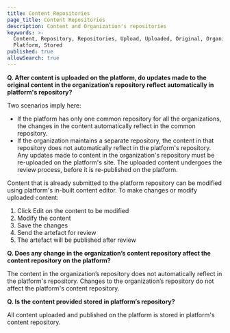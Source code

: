 ```yaml
---
title: Content Repositories
page_title: Content Repositories
description: Content and Organization's repositories
keywords: >-
  Content, Repository, Repositories, Upload, Uploaded, Original, Organization,
  Platform, Stored 
published: true
allowSearch: true
---
```

**Q. After content is uploaded on the platform, do updates made to the original content in the organization’s repository reflect automatically in platform's repository?**

Two scenarios imply here:

* If the platform has only one common repository for all the organizations, the changes in the content automatically reflect in the common repository.
* If the organization maintains a separate repository, the content in that repository does not automatically reflect in the platform's repository. Any updates made to content in the organization's repository must be re-uploaded on the platform's site. The uploaded content undergoes the review process, before it is re-published on the platform.

Content that is already submitted to the platform repository can be modified using platform's in-built content editor. To make changes or modify uploaded content:

1. Click Edit on the content to be modified
1. Modify the content
1. Save the changes
1. Send the artefact for review
1. The artefact will be published after review

**Q. Does any change in the organization’s content repository affect the content repository on the platform?**

The content in the organization’s repository does not automatically reflect in the platform's repository. Changes to the organization’s repository do not affect the platform's content repository.

**Q. Is the content provided stored in platform’s repository?**

All content uploaded and published on the platform is stored in platform's content repository.
